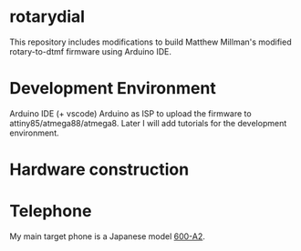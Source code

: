 # rotarydial

This repository includes modifications to build Matthew Millman's modified rotary-to-dtmf firmware using Arduino IDE.

# Development Environment
Arduino IDE (+ vscode)
Arduino as ISP to upload the firmware to attiny85/atmega88/atmega8.
Later I will add tutorials for the development environment.

# Hardware construction

# Telephone
My main target phone is a Japanese model [600-A2](http://bunka.nii.ac.jp/heritages/detail/233568).
